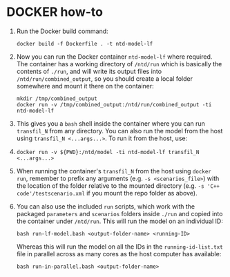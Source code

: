 # DOCKER how-to


1. Run the Docker build command:

	```
	docker build -f Dockerfile . -t ntd-model-lf
	```

1. Now you can run the Docker container `ntd-model-lf` where required. The container has a working directory of `/ntd/run` which is basically the contents of `./run`, and will write its output files into `/ntd/run/combined_output`, so you should create a local folder somewhere and mount it there on the container:

    ```
    mkdir /tmp/combined_output
    docker run -v /tmp/combined_output:/ntd/run/combined_output -ti ntd-model-lf
    ```    
    
1. This gives you a `bash` shell inside the container where you can run `transfil_N` from any directory. You can also run the model from the host using `transfil_N <...args...>`. To run it from the host, use:
2. 
	```
	docker run -v ${PWD}:/ntd/model -ti ntd-model-lf transfil_N <...args...>
	```
	
1. When running the container's `transfil_N` from the host using `docker run`, remember to prefix any arguments (e.g. `-s <scenarios_file>`) with the location of the folder relative to the mounted directory (e.g. `-s 'C++ code'/testscenario.xml` if you mount the repo folder as above).

1. You can also use the included `run` scripts, which work with the packaged `parameters` and `scenarios` folders inside `./run` and copied into the container under `/ntd/run`. This will run the model on an individual ID:

	```
	bash run-lf-model.bash <output-folder-name> <running-ID>
	```
	Whereas this will run the model on all the IDs in the `running-id-list.txt` file in parallel across as many cores as the host computer has available:
	
	```
	bash run-in-parallel.bash <output-folder-name>
	```